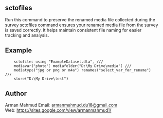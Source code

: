 ## sctofiles
Run this command to preserve the renamed media file collected during the survey
sctofiles command ensures your renamed media file from the survey is saved correctly. It helps maintain consistent file naming for easier tracking and analysis.

## Example
```
	sctofiles using "ExampleDataset.dta", ///
	mediavar("photo") mediafolder("D:\My Drive\media") ///
	mediatype("jpg or png or m4a") renames("select_var_for_rename") ///
	store("D:\My Drive\test")
```
## Author
Arman Mahmud
Email: armanmahmud.du18@gmail.com </br>
Web: https://sites.google.com/view/armanmahmud1/
